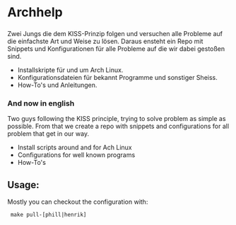 # Archhelp

###
Zwei Jungs die dem KISS-Prinzip folgen und
versuchen alle Probleme auf die einfachste Art und Weise zu lösen.
Daraus ensteht ein Repo mit Snippets und Konfigurationen für alle Probleme
auf die wir dabei gestoßen sind.

  * Installskripte für und um Arch Linux.
  * Konfigurationsdateien für bekannt Programme und sonstiger Sheiss.
  * How-To's und Anleitungen.

### And now in english

Two guys following the KISS principle, trying to solve
problem as simple as possible.
From that we create a repo with snippets and configurations for all
problem that get in our way.

  * Install scripts around and for Ach Linux
  * Configurations for well known programs
  * How-To's

Usage:
---
Mostly you can checkout the configuration with:
```
 make pull-[phill|henrik]
```
